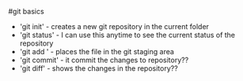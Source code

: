 #git basics

* 'git init' - creates a new git repository in the current folder
* 'git status' - I can use this anytime to see the current status of the repository
* 'git add <file>' - places the file in the git staging area
* 'git commit' - it commit the changes to repository??
* 'git diff' - shows the changes in the repository??

